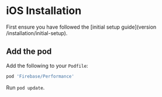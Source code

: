 # iOS Installation

First ensure you have followed the [initial setup guide](version /installation/initial-setup).

## Add the pod

Add the following to your `Podfile`:

```ruby
pod 'Firebase/Performance'
```

Run `pod update`.
